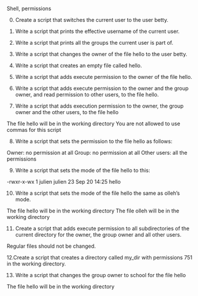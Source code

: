  Shell, permissions

0. Create a script that switches the current user to the user betty.

1. Write a script that prints the effective username of the current user.

2. Write a script that prints all the groups the current user is part of.

3. Write a script that changes the owner of the file hello to the user betty.

4. Write a script that creates an empty file called hello.

5. Write a script that adds execute permission to the owner of the file hello.

6. Write a script that adds execute permission to the owner and the group owner, and read permission to other users, to the file hello.

7. Write a script that adds execution permission to the owner, the group owner and the other users, to the file hello

The file hello will be in the working directory
You are not allowed to use commas for this script

8. Write a script that sets the permission to the file hello as follows:

Owner: no permission at all
Group: no permission at all
Other users: all the permissions

9. Write a script that sets the mode of the file hello to this:

-rwxr-x-wx 1 julien julien 23 Sep 20 14:25 hello

10. Write a script that sets the mode of the file hello the same as olleh’s mode.

The file hello will be in the working directory
The file olleh will be in the working directory

11. Create a script that adds execute permission to all subdirectories of the current directory for the owner, the group owner and all other users.

Regular files should not be changed.

12.Create a script that creates a directory called my_dir with permissions 751 in the working directory.

13. Write a script that changes the group owner to school for the file hello

The file hello will be in the working directory

